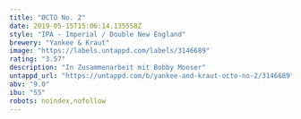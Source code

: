 ```yaml
---
title: "ØCTO No. 2"
date: 2019-05-15T15:06:14.135558Z
style: "IPA - Imperial / Double New England"
brewery: "Yankee & Kraut"
image: "https://labels.untappd.com/labels/3146689"
rating: "3.57"
description: "In Zusammenarbeit mit Bobby Mooser"
untappd_url: "https://untappd.com/b/yankee-and-kraut-octo-no-2/3146689"
abv: "9.0"
ibu: "55"
robots: noindex,nofollow
---
```

